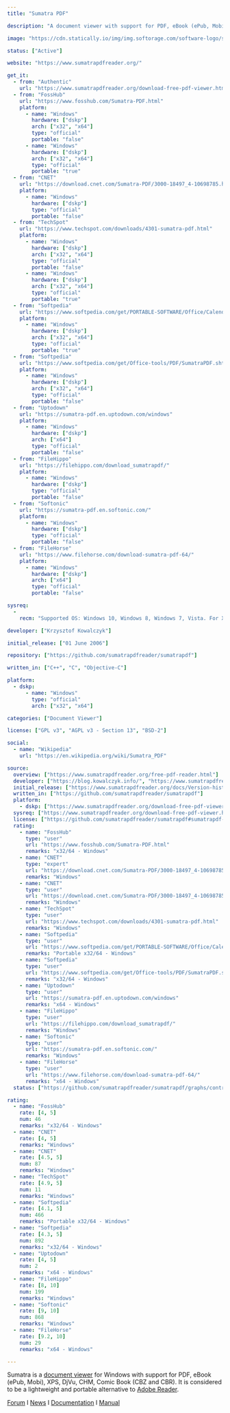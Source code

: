 ```yaml
---
title: "Sumatra PDF"

description: "A document viewer with support for PDF, eBook (ePub, Mobi), XPS, DjVu, CHM, Comic Book (CBZ and CBR) formats"

image: "https://cdn.statically.io/img/img.softorage.com/software-logo/sumatra-pdf.png?h=64"

status: ["Active"]

website: "https://www.sumatrapdfreader.org/"

get_it:
  - from: "Authentic"
    url: "https://www.sumatrapdfreader.org/download-free-pdf-viewer.html"
  - from: "FossHub"
    url: "https://www.fosshub.com/Sumatra-PDF.html"
    platform:
      - name: "Windows"
        hardware: ["dskp"]
        arch: ["x32", "x64"]
        type: "official"
        portable: "false"
      - name: "Windows"
        hardware: ["dskp"]
        arch: ["x32", "x64"]
        type: "official"
        portable: "true"
  - from: "CNET"
    url: "https://download.cnet.com/Sumatra-PDF/3000-18497_4-10698785.html"
    platform:
      - name: "Windows"
        hardware: ["dskp"]
        type: "official"
        portable: "false"
  - from: "TechSpot"
    url: "https://www.techspot.com/downloads/4301-sumatra-pdf.html"
    platform:
      - name: "Windows"
        hardware: ["dskp"]
        arch: ["x32", "x64"]
        type: "official"
        portable: "false"
      - name: "Windows"
        hardware: ["dskp"]
        arch: ["x32", "x64"]
        type: "official"
        portable: "true"
  - from: "Softpedia"
    url: "https://www.softpedia.com/get/PORTABLE-SOFTWARE/Office/Calendar-Organizers/PDF/Windows-Portable-Applications-Sumatra-PDF-Portable.shtml"
    platform:
      - name: "Windows"
        hardware: ["dskp"]
        arch: ["x32", "x64"]
        type: "official"
        portable: "true"
  - from: "Softpedia"
    url: "https://www.softpedia.com/get/Office-tools/PDF/SumatraPDF.shtml"
    platform:
      - name: "Windows"
        hardware: ["dskp"]
        arch: ["x32", "x64"]
        type: "official"
        portable: "false"
  - from: "Uptodown"
    url: "https://sumatra-pdf.en.uptodown.com/windows"
    platform:
      - name: "Windows"
        hardware: ["dskp"]
        arch: ["x64"]
        type: "official"
        portable: "false"
  - from: "FileHippo"
    url: "https://filehippo.com/download_sumatrapdf/"
    platform:
      - name: "Windows"
        hardware: ["dskp"]
        type: "official"
        portable: "false"
  - from: "Softonic"
    url: "https://sumatra-pdf.en.softonic.com/"
    platform:
      - name: "Windows"
        hardware: ["dskp"]
        type: "official"
        portable: "false"
  - from: "FileHorse"
    url: "https://www.filehorse.com/download-sumatra-pdf-64/"
    platform:
      - name: "Windows"
        hardware: ["dskp"]
        arch: ["x64"]
        type: "official"
        portable: "false"

sysreq:
  -
    recm: "Supported OS: Windows 10, Windows 8, Windows 7, Vista. For XP use v3.1.2"

developer: ["Krzysztof Kowalczyk"]

initial_release: ["01 June 2006"]

repository: ["https://github.com/sumatrapdfreader/sumatrapdf"]

written_in: ["C++", "C", "Objective-C"]

platform:
  - dskp:
      - name: "Windows"
        type: "official"
        arch: ["x32", "x64"]

categories: ["Document Viewer"]

license: ["GPL v3", "AGPL v3 - Section 13", "BSD-2"]

social:
  - name: "Wikipedia"
    url: "https://en.wikipedia.org/wiki/Sumatra_PDF"

source:
  overview: ["https://www.sumatrapdfreader.org/free-pdf-reader.html"]
  developer: ["https://blog.kowalczyk.info/", "https://www.sumatrapdfreader.org/free-pdf-reader.html"]
  initial_release: ["https://www.sumatrapdfreader.org/docs/Version-history.html"]
  written_in: ["https://github.com/sumatrapdfreader/sumatrapdf"]
  platform:
    - dskp: ["https://www.sumatrapdfreader.org/download-free-pdf-viewer.html"]
  sysreq: ["https://www.sumatrapdfreader.org/download-free-pdf-viewer.html"]
  license: ["https://github.com/sumatrapdfreader/sumatrapdf#sumatrapdf-reader", "https://github.com/sumatrapdfreader/sumatrapdf/blob/master/AUTHORS", "https://github.com/sumatrapdfreader/sumatrapdf/blob/master/COPYING.BSD", "https://github.com/sumatrapdfreader/sumatrapdf/blob/master/COPYING"]
  rating:
    - name: "FossHub"
      type: "user"
      url: "https://www.fosshub.com/Sumatra-PDF.html"
      remarks: "x32/64 - Windows"
    - name: "CNET"
      type: "expert"
      url: "https://download.cnet.com/Sumatra-PDF/3000-18497_4-10698785.html"
      remarks: "Windows"
    - name: "CNET"
      type: "user"
      url: "https://download.cnet.com/Sumatra-PDF/3000-18497_4-10698785.html"
      remarks: "Windows"
    - name: "TechSpot"
      type: "user"
      url: "https://www.techspot.com/downloads/4301-sumatra-pdf.html"
      remarks: "Windows"
    - name: "Softpedia"
      type: "user"
      url: "https://www.softpedia.com/get/PORTABLE-SOFTWARE/Office/Calendar-Organizers/PDF/Windows-Portable-Applications-Sumatra-PDF-Portable.shtml"
      remarks: "Portable x32/64 - Windows"
    - name: "Softpedia"
      type: "user"
      url: "https://www.softpedia.com/get/Office-tools/PDF/SumatraPDF.shtml"
      remarks: "x32/64 - Windows"
    - name: "Uptodown"
      type: "user"
      url: "https://sumatra-pdf.en.uptodown.com/windows"
      remarks: "x64 - Windows"
    - name: "FileHippo"
      type: "user"
      url: "https://filehippo.com/download_sumatrapdf/"
      remarks: "Windows"
    - name: "Softonic"
      type: "user"
      url: "https://sumatra-pdf.en.softonic.com/"
      remarks: "Windows"
    - name: "FileHorse"
      type: "user"
      url: "https://www.filehorse.com/download-sumatra-pdf-64/"
      remarks: "x64 - Windows"
  status: ["https://github.com/sumatrapdfreader/sumatrapdf/graphs/contributors"]

rating:
  - name: "FossHub"
    rate: [4, 5]
    num: 46
    remarks: "x32/64 - Windows"
  - name: "CNET"
    rate: [4, 5]
    remarks: "Windows"
  - name: "CNET"
    rate: [4.5, 5]
    num: 87
    remarks: "Windows"
  - name: "TechSpot"
    rate: [4.9, 5]
    num: 11
    remarks: "Windows"
  - name: "Softpedia"
    rate: [4.1, 5]
    num: 466
    remarks: "Portable x32/64 - Windows"
  - name: "Softpedia"
    rate: [4.3, 5]
    num: 892
    remarks: "x32/64 - Windows"
  - name: "Uptodown"
    rate: [4, 5]
    num: 2
    remarks: "x64 - Windows"
  - name: "FileHippo"
    rate: [8, 10]
    num: 199
    remarks: "Windows"
  - name: "Softonic"
    rate: [9, 10]
    num: 868
    remarks: "Windows"
  - name: "FileHorse"
    rate: [9.2, 10]
    num: 29
    remarks: "x64 - Windows"

---
```

  Sumatra is a [document viewer](/categories/document-viewer) for Windows with support for PDF, eBook (ePub, Mobi), XPS, DjVu, CHM, Comic Book (CBZ and CBR). It is considered to be a lightweight and portable alternative to [Adobe Reader](/software/adobe-acrobat-reader-dc/).
   
  [Forum](https://forum.sumatrapdfreader.org/) I [News](https://www.sumatrapdfreader.org/docs/Version-history.html) I [Documentation](https://www.sumatrapdfreader.org/docs/SumatraPDF-documentation.html) I [Manual](https://www.sumatrapdfreader.org/manual.html)